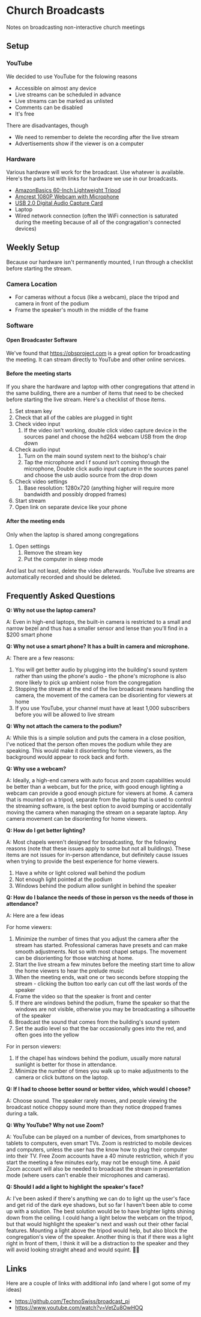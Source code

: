 # Church Broadcasts

Notes on broadcasting non-interactive church meetings

## Setup

### YouTube

We decided to use YouTube for the folowing reasons

* Accessible on almost any device
* Live streams can be scheduled in advance
* Live streams can be marked as unlisted
* Comments can be disabled
* It's free

There are disadvantages, though

* We need to remember to delete the recording after the live stream
* Advertisements show if the viewer is on a computer

### Hardware

Various hardware will work for the broadcast. Use whatever is available. Here's the parts list with links for hardware we use in our broadcasts.

* [AmazonBasics 60-Inch Lightweight Tripod](https://www.amazon.com/dp/B005KP473Q)
* [Amcrest 1080P Webcam with Microphone](https://www.amazon.com/dp/B088TT8HVY)
* [USB 2.0 Digital Audio Capture Card](https://www.amazon.com/dp/B019T9KS04)
* Laptop
* Wired network connection (often the WiFi connection is saturated during the meeting because of all of the congragation's connected devices)

## Weekly Setup

Because our hardware isn't permanently mounted, I run through a checklist before starting the stream.

### Camera Location

* For cameras without a focus (like a webcam), place the tripod and camera in front of the podium
* Frame the speaker's mouth in the middle of the frame

### Software

#### Open Broadcaster Software

We've found that https://obsproject.com is a great option for broadcasting the meeting. It can stream directly to YouTube and other online services.

#### Before the meeting starts

If you share the hardware and laptop with other congregations that attend in the same building, there are a number of items that need to be checked before starting the live stream. Here's a checklist of those items.

1. Set stream key
1. Check that all of the cables are plugged in tight
1. Check video input
   1. If the video isn’t working, double click video capture device in the sources panel and choose the hd264 webcam USB from the drop down
1. Check audio input
   1. Turn on the main sound system next to the bishop's chair
   1. Tap the microphone and I f sound isn’t coming through the microphone, Double click audio input capture in the sources panel and choose the usb audio source from the drop down
1. Check video settings
   1. Base resolution: 1280x720 (anything higher will require more bandwidth and possibly dropped frames)
1. Start stream
1. Open link on separate device like your phone


#### After the meeting ends

Only when the laptop is shared among congregations

1. Open settings
   1. Remove the stream key
   1. Put the computer in sleep mode

And last but not least, delete the video afterwards. YouTube live streams are automatically recorded and should be deleted.

## Frequently Asked Questions

**Q: Why not use the laptop camera?**

A: Even in high-end laptops, the built-in camera is restricted to a small and narrow bezel and thus has a smaller sensor and lense than you'll find in a $200 smart phone

**Q: Why not use a smart phone? It has a built in camera and microphone.**

A: There are a few reasons:

1. You will get better audio by plugging into the building's sound system rather than using the phone's audio - the phone's microphone is also more likely to pick up ambient noise from the congregation
1. Stopping the stream at the end of the live broadcast means handling the camera, the movement of the camera can be disorienting for viewers at home
1. If you use YouTube, your channel must have at least 1,000 subscribers before you will be allowed to live stream

**Q: Why not attach the camera to the podium?**

A: While this is a simple solution and puts the camera in a close position, I've noticed that the person often moves the podium while they are speaking. This would make it disorienting for home viewers, as the background would appear to rock back and forth.

**Q: Why use a webcam?**

A: Ideally, a high-end camera with auto focus and zoom capabilities would be better than a webcam, but for the price, with good enough lighting a webcam can provide a good enough picture for viewers at home. A camera that is mounted on a tripod, separate from the laptop that is used to control the streaming software, is the best option to avoid bumping or accidentally moving the camera when managing the stream on a separate laptop. Any camera movement can be disorienting for home viewers.

**Q: How do I get better lighting?**

A: Most chapels weren't designed for broadcasting, for the following reasons (note that these issues apply to some but not all buildings). These items are not issues for in-person attendance, but definitely cause issues when trying to provide the best experience for home viewers.

1. Have a white or light colored wall behind the podium
1. Not enough light pointed at the podium
1. Windows behind the podium allow sunlight in behind the speaker

**Q: How do I balance the needs of those in person vs the needs of those in attendance?**

A: Here are a few ideas

For home viewers:

1. Minimize the number of times that you adjust the camera after the stream has started. Professional cameras have presets and can make smooth adjustments. Not so with most chapel setups. The movement can be disorienting for those watching at home.
1. Start the live stream a few minutes before the meeting start time to allow the home viewers to hear the prelude music
1. When the meeting ends, wait one or two seconds before stopping the stream - clicking the button too early can cut off the last words of the speaker
1. Frame the video so that the speaker is front and center
1. If there are windows behind the podium, frame the speaker so that the windows are not visible, otherwise you may be broadcasting a silhouette of the speaker
1. Broadcast the sound that comes from the building's sound system
1. Set the audio level so that the bar occasionally goes into the red, and often goes into the yellow

For in person viewers:

1. If the chapel has windows behind the podium, usually more natural sunlight is better for those in attendance.
1. Minimize the number of times you walk up to make adjustments to the camera or click buttons on the laptop.

**Q: If I had to choose better sound or better video, which would I choose?**

A: Choose sound. The speaker rarely moves, and people viewing the broadcast notice choppy sound more than they notice dropped frames during a talk.

**Q: Why YouTube? Why not use Zoom?**

A: YouTube can be played on a number of devices, from smartphones to tablets to computers, even smart TVs. Zoom is restricted to mobile devices and computers, unless the user has the know how to plug their computer into their TV. Free Zoom accounts have a 40 minute restriction, which if you start the meeting a few minutes early, may not be enough time. A paid Zoom account will also be needed to broadcast the stream in presentation mode (where users can't enable their microphones and cameras).

**Q: Should I add a light to highlight the speaker's face?**

A: I've been asked if there's anything we can do to light up the user's face and get rid of the dark eye shadows, but so far I haven't been able to come up with a solution. The best solution would be to have brighter lights shining down from the ceiling. I could hang a light below the webcam on the tripod, but that would highlight the speaker's next and wash out their other facial features. Mounting a light above the tripod would help, but also block the congregation's view of the speaker. Another thing is that if there was a light right in front of them, I think it will be a distraction to the speaker and they will avoid looking straight ahead and would squint. 🤷‍♂️

## Links

Here are a couple of links with additional info (and where I got some of my ideas)

* https://github.com/TechnoSwiss/broadcast_pi
* https://www.youtube.com/watch?v=VetZu8OwHOQ

